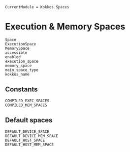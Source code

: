 ```@meta
CurrentModule = Kokkos.Spaces
```

# Execution & Memory Spaces

```@docs
Space
ExecutionSpace
MemorySpace
accessible
enabled
execution_space
memory_space
main_space_type
kokkos_name
```

## Constants

```@docs
COMPILED_EXEC_SPACES
COMPILED_MEM_SPACES
```

## Default spaces

```@docs
DEFAULT_DEVICE_SPACE
DEFAULT_DEVICE_MEM_SPACE
DEFAULT_HOST_SPACE
DEFAULT_HOST_MEM_SPACE
```
